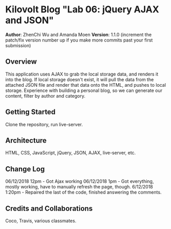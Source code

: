 # Kilovolt Blog "Lab 06: jQuery AJAX and JSON"

**Author**: ZhenChi Wu and Amanda Moen
**Version**: 1.1.0 (increment the patch/fix version number up if you make more commits past your first submission)

## Overview
This application uses AJAX to grab the local storage data, and renders it into the blog.  If local storage doesn't exist, it will pull the data from the attached JSON file and render that data onto the HTML, and pushes to local storage.
Experience with building a personal blog, so we can generate our content, filter by author and category.


## Getting Started
Clone the repository, run live-server.

## Architecture
HTML, CSS, JavaScript, jQuery, JSON, AJAX, live-server, etc.

## Change Log
06/12/2018 12pm - Got Ajax working
06/12/2018 1pm - Got everything, mostly working, have to manually refresh the page, though.
6/12/2018 1:20pm - Repaired the last of the code, finished answering the comments.

## Credits and Collaborations
Coco, Travis, various classmates.
